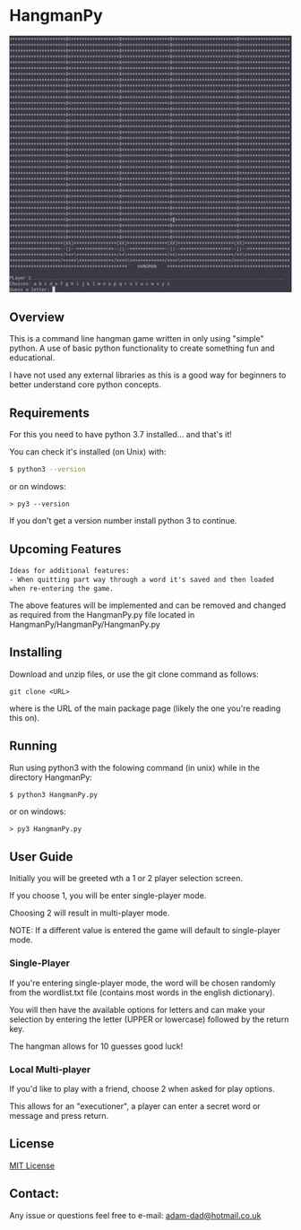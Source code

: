 # HangmanPy
![hangman.png](https://github.com/adamdadd/HangmanPy/blob/master/img/hangman.png)

## Overview
This is a command line hangman game written in only using "simple" python. 
A use of basic python functionality to create something fun and educational. 

I have not used any external libraries as this is a good way for beginners to better understand core python concepts.

## Requirements
For this you need  to have python 3.7 installed... and that's it!

You can check it's installed (on Unix) with:
```bash
$ python3 --version
```
or on windows:
```dos
> py3 --version
```
If you don't get a version number install python 3 to continue.

## Upcoming Features
    Ideas for additional features:
    - When quitting part way through a word it's saved and then loaded when re-entering the game.
    
The above features will be implemented and can be removed and changed as required from the HangmanPy.py file located in HangmanPy/HangmanPy/HangmanPy.py

## Installing
Download and unzip files, 
or use the git clone command as follows:
```
git clone <URL>
```
where <URL> is the  URL of the main package page (likely the one you're reading this on).
  
## Running
Run using python3 with the folowing command (in unix) while in the directory HangmanPy:

```bash
$ python3 HangmanPy.py
```
or on windows:
```dos
> py3 HangmanPy.py
```

## User Guide
Initially you will be greeted wth a 1 or 2 player selection screen.

If you choose 1, you will be enter single-player mode.

Choosing 2 will result in multi-player mode.

NOTE: If a different value is entered the game will default to
single-player mode.

### Single-Player
If you're entering single-player mode, the word will be chosen randomly from the wordlist.txt file (contains most words in the english 
dictionary).

You will then have the available options for letters and can make your selection by entering the letter (UPPER or lowercase)
followed by the return key.

The hangman allows for 10 guesses good luck!

### Local Multi-player
If you'd like to play with a friend, choose 2 when asked for play options. 
 
This allows for an "executioner", a player can enter a secret word or message and press return.

## License
[MIT License](/LICENSE)

## Contact:
Any issue or questions feel free to e-mail: adam-dad@hotmail.co.uk
